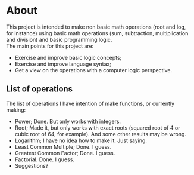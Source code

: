 # About  
  
This project is intended to make non basic math operations (root and log, for instance) using basic math operations (sum, subtraction, multiplication and division) and basic programming logic.  
The main points for this project are:  

- Exercise and improve basic logic concepts;  
- Exercise and improve language syntax;  
- Get a view on the operations with a computer logic perspective.  
  
## List of operations  
  
The list of operations I have intention of make functions, or currently making:  

- Power;
    Done. But only works with integers.
- Root;
    Made it, but only works with exact roots (squared root of 4 or cubic root of 64, for example). And some other results may be wrong.  
- Logarithm;
    I have no idea how to make it. Just saying.  
- Least Common Multiple;
    Done. I guess.
- Greatest Common Factor;
    Done. I guess.
- Factorial.
    Done. I guess.
- Suggestions?
